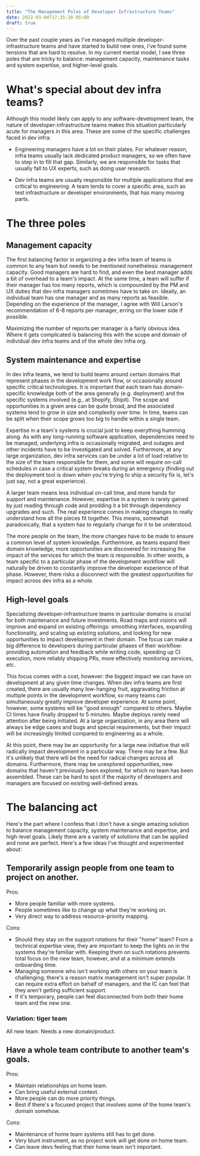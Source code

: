 ```yaml
---
title: "The Management Poles of Developer Infrastructure Teams"
date: 2022-03-04T17:35:20-05:00
draft: true
---
```

Over the past couple years as I've managed multiple developer-infrastructure
teams and have started to build new ones, I've found some tensions that are hard
to resolve. In my current mental model, I see three poles that are tricky to
balance: management capacity, maintenance tasks and system expertise, and
higher-level goals. 

# What's special about dev infra teams?

Although this model likely can apply to any software-development team, the
nature of developer-infrastructure teams makes this situation particularly acute
for managers in this area. These are some of the specific challenges faced in
dev infra:

- Engineering managers have a lot on their plates. For whatever reason, infra
  teams usually lack dedicated product managers, so we often have to step in to
  fill that gap. Similarly, we are responsible for tasks that usually fall to UX
  experts, such as doing user research.

- Dev infra teams are usually responsible for multiple applications that are
  critical to engineering. A team tends to cover a specific area, such as test
  infrastructure or developer environments, that has many moving parts.

# The three poles

## Management capacity

The first balancing factor in organizing a dev infra team of teams is common to
any team but needs to be mentioned nonetheless: management capacity. Good
managers are hard to find, and even the best manager adds a bit of overhead to a
team's impact. At the same time, a team will suffer if their manager has too
many reports, which is compounded by the PM and UX duties that dev infra
managers sometimes have to take on. Ideally, an individual team has one manager
and as many reports as feasible. Depending on the experience of the manager,
I agree with Will Larson's recommendation of 6-8 reports per manager, erring on
the lower side if possible.

Maximizing the number of reports per manager is a fairly obvious idea. Where it
gets complicated is balancing this with the scope and domain of individual dev
infra teams and of the whole dev infra org.

## System maintenance and expertise

In dev infra teams, we tend to build teams around certain domains that represent
phases in the development work flow, or occasionally around specific critical
technologies. It is important that each team has domain-specific knowledge both
of the area generally (e.g. deployment) and the specific systems involved (e.g.,
at Shopify, Shipit). The scope and opportunities in a given area can be quite
broad, and the associated systems tend to grow in size and complexity over time.
In time, teams can be split when their scope grows too big to handle within a
single team.

Expertise in a team's systems is crucial just to keep everything humming along.
As with any long-running software application, dependencies need to be managed,
underlying infra is occasionally migrated, and outages and other incidents have
to be investigated and solved. Furthermore, at any large organization, dev infra
services can be under a lot of load relative to the size of the team responsible
for them, and some will require on-call schedules in case a critical system
breaks during an emergency (finding out the deployment tool is down when you're
trying to ship a security fix is, let's just say, not a great experience).

A larger team means less individual on-call time, and more hands for support and
maintenance. However, expertise in a system is rarely gained by just reading
through code and prodding it a bit through dependency upgrades and such. The
real experience comes in making changes to really understand how all the pieces
fit together. This means, somewhat paradoxically, that a system has to regularly
change for it to be understood.

The more people on the team, the more changes have to be made to ensure a
common level of system knowledge. Furthermore, as teams expand their domain
knowledge, more opportunities are discovered for increasing the impact of the
services for which the team is responsible. In other words, a team specific to a
particular phase of the development workflow will naturally be driven to
constantly improve the developer experience of that phase. However, there risks
a disconnect with the greatest opportunities for impact across dev infra as a
whole.

## High-level goals

Specializing developer-infrastructure teams in particular domains is crucial for
both maintenance and future investments. Road maps and visions will improve and
expand on existing offerings: smoothing interfaces, expanding
functionality, and scaling up existing solutions, and looking for new
opportunities to impact development in their domain. The focus can make a big
difference to developers during particular phases of their workflow: providing
automation and feedback while writing code, speeding up CI execution, more
reliably shipping PRs, more effectively monitoring services, etc.

This focus comes with a cost, however: the biggest impact we can have on
development at any given time changes. When dev infra teams are first created,
there are usually many low-hanging fruit, aggravating friction at multiple
points in the development workflow, so many teams can simultaneously greatly
improve developer experience. At some point, however, some systems will be "good
enough" compared to others. Maybe CI times have finally dropped to 5 minutes.
Maybe deploys rarely need attention after being initiated. At a large
organization, in any area there will always be edge cases and bugs and special
requirements, but their impact will be increasingly limited compared to
engineering as a whole.

At this point, there may be an opportunity for a large new initiative that will radically
impact development in a particular way. There may be a few. But it's unlikely
that there will be the need for radical changes across all domains. Furthermore,
there may be unexplored opportunities, new domains that haven't previously been
explored, for which no team has been assembled. These can be hard to spot if the
majority of developers and managers are focused on existing well-defined areas.

# The balancing act

Here's the part where I confess that I don't have a single amazing solution to balance
management capacity, system maintenance and expertise, and high-level goals.
Likely there are a variety of solutions that can be applied and none are perfect. Here's a few ideas I've thought and experimented about:

## Temporarily assign people from one team to project on another.

Pros:
  * More people familiar with more systems.
  * People sometimes like to change up what they're working on.
  * Very direct way to address resource-priority mapping.

Cons:
  * Should they stay on the support rotations for their "home" team? From a technical expertise view, they are important to keep the lights on in the systems they're familiar with. Keeping them on such rotations prevents total focus on the new team, however, and at a minimum extends onboarding time.
  * Managing someone who isn't working with others on your team is challenging; there's a reason matrix management isn't super popular. It can require extra effort on behalf of managers, and the IC can feel that they aren't getting sufficient support.
  * If it's temporary, people can feel disconnected from both their home team and the new one.

### Variation: tiger team

All new team. Needs a new domain/product.

## Have a whole team contribute to another team's goals.

Pros:
  * Maintain relationships on home team.
  * Can bring useful external context.
  * More people can do more priority things.
  * Best if there's a focused project that involves some of the home team's domain somehow.

Cons:
  * Maintenance of home team systems still has to get done.
  * Very blunt instrument, as no project work will get done on home team.
  * Can leave devs feeling that their home team isn't important.
